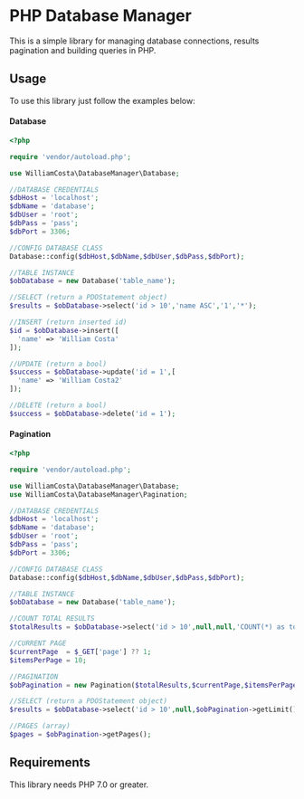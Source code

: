 # PHP Database Manager

This is a simple library for managing database connections, results pagination and building queries in PHP.

## Usage

To use this library just follow the examples below:

#### Database
```php
<?php

require 'vendor/autoload.php';

use WilliamCosta\DatabaseManager\Database;

//DATABASE CREDENTIALS
$dbHost = 'localhost';
$dbName = 'database';
$dbUser = 'root';
$dbPass = 'pass';
$dbPort = 3306;

//CONFIG DATABASE CLASS
Database::config($dbHost,$dbName,$dbUser,$dbPass,$dbPort);

//TABLE INSTANCE
$obDatabase = new Database('table_name');

//SELECT (return a PDOStatement object)
$results = $obDatabase->select('id > 10','name ASC','1','*');

//INSERT (return inserted id)
$id = $obDatabase->insert([
  'name' => 'William Costa'
]);

//UPDATE (return a bool)
$success = $obDatabase->update('id = 1',[
  'name' => 'William Costa2'
]);

//DELETE (return a bool)
$success = $obDatabase->delete('id = 1');

```

#### Pagination
```php
<?php

require 'vendor/autoload.php';

use WilliamCosta\DatabaseManager\Database;
use WilliamCosta\DatabaseManager\Pagination;

//DATABASE CREDENTIALS
$dbHost = 'localhost';
$dbName = 'database';
$dbUser = 'root';
$dbPass = 'pass';
$dbPort = 3306;

//CONFIG DATABASE CLASS
Database::config($dbHost,$dbName,$dbUser,$dbPass,$dbPort);

//TABLE INSTANCE
$obDatabase = new Database('table_name');

//COUNT TOTAL RESULTS
$totalResults = $obDatabase->select('id > 10',null,null,'COUNT(*) as total')->fetchObject()->total;

//CURRENT PAGE
$currentPage  = $_GET['page'] ?? 1;
$itemsPerPage = 10;

//PAGINATION
$obPagination = new Pagination($totalResults,$currentPage,$itemsPerPage);

//SELECT (return a PDOStatement object)
$results = $obDatabase->select('id > 10',null,$obPagination->getLimit());

//PAGES (array)
$pages = $obPagination->getPages();

```

## Requirements

This library needs PHP 7.0 or greater.
